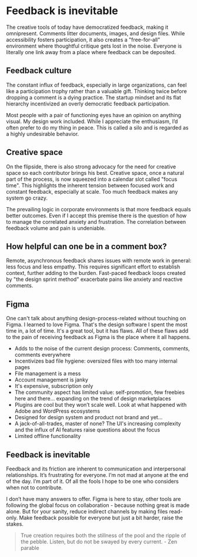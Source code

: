 # Feedback is inevitable


The creative tools of today have democratized feedback, making it omnipresent. Comments litter documents, images, and design files. While accessibility fosters participation, it also creates a "free-for-all" environment where thoughtful critique gets lost in the noise. Everyone is literally one link away from a place where feedback can be deposited.

## Feedback culture
The constant influx of feedback, especially in large organizations, can feel like a participation trophy rather than a valuable gift. Thinking twice before dropping a comment is a dying practice. The startup mindset and its flat hierarchy incentivized an overly democratic feedback participation.

Most people with a pair of functioning eyes have an opinion on anything visual. My design work included. While I appreciate the enthusiasm, I’d often prefer to do my thing in peace. This is called a silo and is regarded as a highly undesirable behavior.

## Creative space
On the flipside, there is also strong advocacy for the need for creative space so each contributor brings his best. Creative space, once a natural part of the process, is now squeezed into a calendar slot called "focus time".  This highlights the inherent tension between focused work and constant feedback, especially at scale. Too much feedback makes any system go crazy.

The prevailing logic in corporate environments is that more feedback equals better outcomes. Even if I accept this premise there is the question of how to manage the correlated anxiety and frustration. The correlation between feedback volume and pain is undeniable.

## How helpful can one be in a comment box?
Remote, asynchronous feedback shares issues with remote work in general: less focus and less empathy. This requires significant effort to establish context, further adding to the burden. Fast-paced feedback loops created by "the design sprint method" exacerbate pains like anxiety and reactive comments.

## Figma
One can't talk about anything design-process-related without touching on Figma. I learned to love Figma. That's the design software I spent the most time in, a lot of time. It's a great tool, but it has flaws. All of these flaws add to the pain of receiving feedback as Figma is the place where it all happens.

- Adds to the noise of the current design process: Comments, comments, comments everywhere
- Incentivizes bad file hygiene: oversized files with too many internal pages
- File management is a mess
- Account management is janky
- It's expensive, subscription only
- The community aspect has limited value: self-promotion, few freebies here and there... expanding on the trend of design marketplaces
- Plugins are cool but they won’t scale well. Look at what happened with Adobe and WordPress ecosystems 
- Designed for design system and product not brand and yet...
- A jack-of-all-trades, master of none? The UI's increasing complexity and the influx of AI features raise questions about the focus
- Limited offline functionality

## Feedback is inevitable
Feedback and its friction are inherent to communication and interpersonal relationships. It’s frustrating for everyone. I’m not mad at anyone at the end of the day. I’m part of it. Of all the fools I hope to be one who considers when not to contribute.

I don’t have many answers to offer. Figma is here to stay, other tools are following the global focus on collaboration - because nothing great is made alone. But for your sanity, reduce indirect channels by making files read-only. Make feedback possible for everyone but just a bit harder, raise the stakes.

>True creation requires both the stillness of the pool and the ripple of the pebble. Listen, but do not be swayed by every current. - Zen parable